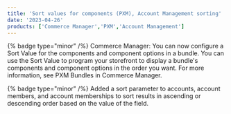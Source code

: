 ```yaml
---
title: 'Sort values for components (PXM), Account Management sorting'
date: '2023-04-26'
products: ['Commerce Manager','PXM','Account Management']
---
```

{% badge type="minor" /%}
Commerce Manager: You can now configure a Sort Value for the components and component options in a bundle. You can use the Sort Value to program your storefront to display a bundle's components and component options in the order you want. For more information, see PXM Bundles in Commerce Manager.

{% badge type="minor" /%}
Added a sort parameter to accounts, account members, and account memberships to sort results in ascending or descending order based on the value of the field.
